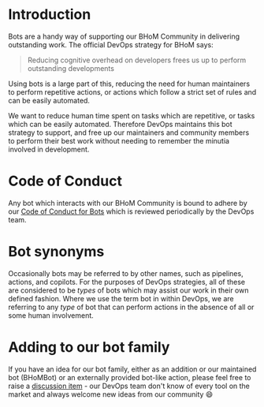 # Introduction

Bots are a handy way of supporting our BHoM Community in delivering outstanding work. The official DevOps strategy for BHoM says:

 > Reducing cognitive overhead on developers frees us up to perform outstanding developments

Using bots is a large part of this, reducing the need for human maintainers to perform repetitive actions, or actions which follow a strict set of rules and can be easily automated.

We want to reduce human time spent on tasks which are repetitive, or tasks which can be easily automated. Therefore DevOps maintains this bot strategy to support, and free up our maintainers and community members to perform their best work without needing to remember the minutia involved in development.

# Code of Conduct

Any bot which interacts with our BHoM Community is bound to adhere by our [Code of Conduct for Bots](https://github.com/BHoM/BHoM/blob/develop/docs/CODE_OF_CONDUCT_FOR_BOTS.md) which is reviewed periodically by the DevOps team.

# Bot synonyms

Occasionally bots may be referred to by other names, such as pipelines, actions, and copilots. For the purposes of DevOps strategies, all of these are considered to be _types_ of bots which may assist our work in their own defined fashion. Where we use the term bot in within DevOps, we are referring to any _type_ of bot that can perform actions in the absence of all or some human involvement.

# Adding to our bot family

If you have an idea for our bot family, either as an addition or our maintained bot (BHoMBot) or an externally provided bot-like action, please feel free to raise a [discussion item](https://github.com/orgs/BHoM/discussions) - our DevOps team don't know of every tool on the market and always welcome new ideas from our community :smile:

